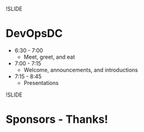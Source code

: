 !SLIDE 
# DevOpsDC #

* 6:30 - 7:00
  * Meet, greet, and eat
* 7:00 - 7:15
  * Welcome, announcements, and introductions
* 7:15 - 8:45
  * Presentations

!SLIDE
# Sponsors - Thanks! #



